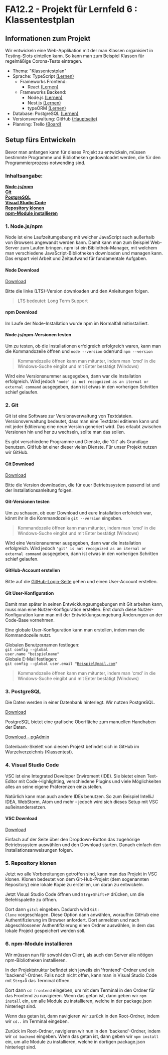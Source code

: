 # FA12.2 - Projekt für Lernfeld 6 : Klassentestplan

## Informationen zum Projekt
Wir entwickeln eine Web-Applikation mit der man Klassen organisiert in Testing-Slots einteilen kann. So kann man zum Beispiel Klassen für regelmäßige Corona-Tests eintragen.

- Thema: "Klassentestplan"
- Sprache: TypeScript [(Lernen)](https://www.typescriptlang.org/)
    - Frameworks Frontend:
      - React [(Lernen)](https://reactjs.org/docs/getting-started.html)
    - Frameworks Backend:
      - Node.js [(Lernen)](https://nodejs.dev/learn/nodejs-with-typescript)
      - Nest.js [(Lernen)](https://docs.nestjs.com/first-steps)
      - typeORM [(Lernen)](https://typeorm.io/#/)
- Database: PostgreSQL [(Lernen)](https://www.postgresql.org ) 
- Versionsverwaltung: GitHub [(Hauptseite)](https://github.com) 
- Planning: Trello [(Board)](https://trello.com/b/wpPNkKoF/lf06)

## Setup fürs Entwickeln
Bevor man anfangen kann für dieses Projekt zu entwickeln, müssen bestimmte Programme und Bibliotheken gedownloadet werden, die für den Programmierprozess notwending sind.

### Inhaltsangabe:
**[Node.js/npm](###1.-Nodejs/npm)**<br>
**[Git](###2.-Git)**<br>
**[PostgreSQL](###3.-PostgreSQL)**<br>
**[Visual Studio Code](###4.-Visual-Studio-Code)**<br>
**[Repository klonen](###5.-Repository-klonen)**<br>
**[npm-Module installieren](###6.-npm-Module-installieren)**<br>


### 1. Node.js/npm
Node ist eine Laufzeitumgebung mit welcher JavaScript auch außerhalb von Browsers angewandt werden kann. Damit kann man zum Beispiel Web-Server zum Laufen bringen. npm ist ein Bibliothek-Manager, mit welchem man verschiedene JavaScript-Bibliotheken downloaden und managen kann. Das erspart viel Arbeit und Zeitaufwand für fundamentale Aufgaben.

#### Node Download
[Download](https://nodejs.org/en/)

Bitte die linke (LTS)-Version downloaden und den Anleitungen folgen.
>LTS bedeutet: Long Term Support

#### npm Download
Im Laufe der Node-Installation wurde npm im Normalfall mitinstalliert.

#### Node.js/npm-Versionen testen
Um zu testen, ob die Installationen erfolgreich erfolgreich waren, kann man die Kommandozeile öffnen und <code>node --version</code> oder/und <code>npm --version</code>

>Kommandozeile öffnen kann man mitunter, indem man 'cmd' in die Windows-Suche eingibt und mit Enter bestätigt (Windows)

Wird eine Versionsnummer ausgegeben, dann war die Installation erfolgreich. Wird jedoch <code>'node' is not recognized as an iternal or external command</code> ausgegeben, dann ist etwas in den vorherigen Schritten schief gelaufen.

### 2. Git

Git ist eine Software zur Versionsverwaltung von Textdateien. Versionsverwaltung bedeutet, dass man eine Textdatei editieren kann und mit jeder Editierung eine neue Version generiert wird. Das erlaubt zwischen Versionen hin und her zu wechseln, sollte man das sollen.

Es gibt verschiedene Programme und Dienste, die 'Git' als Grundlage benutzen. GitHub ist einer dieser vielen Dienste. Für unser Projekt nutzen wir GitHub.

#### Git Download
[Download](https://git-scm.com/downloads)

Bitte die Version downloaden, die für euer Betriebssystem passend ist und der Installationsanleitung folgen.

#### Git-Versionen testen
Um zu schauen, ob euer Download und eure Installation erfolreich war, könnt ihr in die Kommandozeile <code>git --version</code> eingeben.

>Kommandozeile öffnen kann man mitunter, indem man 'cmd' in die Windows-Suche eingibt und mit Enter bestätigt (Windows)

Wird eine Versionsnummer ausgegeben, dann war die Installation erfolgreich. Wird jedoch <code>'git' is not recognized as an iternal or external command</code> ausgegeben, dann ist etwas in den vorherigen Schritten schief gelaufen.

#### GitHub-Account erstellen

Bitte  auf die [GitHub-Login-Seite](https://github.com/) gehen und einen User-Account erstellen.

#### Git User-Konfiguration
Damit man später in seinen Entwicklungsumgebungen mit Git arbeiten kann, muss man eine Nutzer-Konfiguration erstellen. Erst durch diese Nutzer-Konfiguration kann man mit der Entwicklungsumgebung Änderungen an der Code-Base vornehmen.

Eine globale User-Konfiguration kann man erstellen, indem man die Kommandozeile nutzt.

Globalen Benutzernamen festlegen:<br/>
<code>git config --global user.name "beispielname"</code><br/>
Globale E-Mail festlegen:<br/>
<code>git config --global user.email "Beispiel@mail.com"</code>

>Kommandozeile öffnen kann man mitunter, indem man 'cmd' in die Windows-Suche eingibt und mit Enter bestätigt (Windows)

### 3. PostgreSQL
Die Daten werden in einer Datenbank hinterlegt. Wir nutzen PostgreSQL.

[Download](https://www.postgresql.org/download/)

PostgreSQL bietet eine grafische Oberfläche zum manuellen Handhaben der Daten.
 
[Download - pgAdmin](https://www.pgadmin.org/download/)

Datenbank-Skelett von diesem Projekt befindet sich in GitHub im Wurzelverzeichnis (Klassentest).

### 4. Visual Studio Code
VSC ist eine Integrated Developer Enviroment (IDE). Sie bietet einen Text-Editor mit Code-Highlighting, verschiedene Plugins und viele Möglichkeiten alles an seine eigene Präferenzen einzustellen.

Natürlich kann man auch andere IDEs benutzen. So zum Beispiel IntelliJ IDEA, WebStorm, Atom und mehr - jedoch wird sich dieses Setup mit VSC außeinandersetzen.

#### VSC Download
[Download](https://code.visualstudio.com/)

Einfach auf der Seite über den Dropdown-Button das zugehörige Betriebssystem auswählen und den Download starten. Danach einfach den Installationsanweisungen folgen.

### 5. Repository klonen
Jetzt wo alle Vorbereitungen getroffen sind, kann man das Projekt in VSC klonen. Klonen bedeutet von dem Git-Hub-Projekt (dem sogenannten Repository) eine lokale Kopie zu erstellen, um daran zu entwickeln.

Jetzt Visual Studio Code  öffnen und <code>Strg</code>+<code>Shift</code>+<code>P</code> drücken, um die Befehlspalette zu öffnen.

Dort dann <code>gitcl</code> eingeben. Dadurch wird <code>Git: Clone</code> vorgeschlagen. Diese Option dann anwählen, woraufhin GitHub eine Authentifizierung im Browser anfordert. Dort anmelden und nach abgeschlossener Authentifizierung einen Ordner auswählen, in dem das lokale Projekt gespeichert werden soll.

### 6. npm-Module installieren
Wir müssen nun für sowohl den Client, als auch den Server alle nötigen npm-Bibliotheken installieren.

In der Projektstruktur befindet sich jeweils ein 'frontend'-Ordner und ein 'backend'-Ordner. Falls noch nicht offen, kann man in Visual Studio Code mit <code>Strg</code>+<code>Ö</code> das Terminal öffnen.

Dort dann <code>cd frontend</code> eingeben, um mit dem Terminal in den Ordner für das Frontend zu navigieren. Wenn das getan ist, dann geben wir <code>npm install</code> ein, um alle Module zu installieren, welche in der package.json hinterlegt sind.

Wenn das getan ist, dann navigieren wir zurück in den Root-Ordner, indem wir <code>cd..</code> im Terminal eingeben.

Zurück im Root-Ordner, navigieren wir nun in den 'backend'-Ordner, indem wir <code>cd backend</code> eingeben. Wenn das getan ist, dann geben wir <code>npm install</code> ein, um alle Module zu installieren, welche in dortigen package.json hinterlegt sind.



